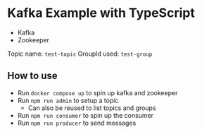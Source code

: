 # Kafka Example with TypeScript

* Kafka
* Zookeeper

Topic name: `test-topic`
GroupId used: `test-group`

## How to use

* Run `docker compose up` to spin up kafka and zookeeper
* Run `npm run admin` to setup a topic
  * Can also be reused to list topics and groups
* Run `npm run consumer` to spin up the consumer
* Run `npm run producer` to send messages
